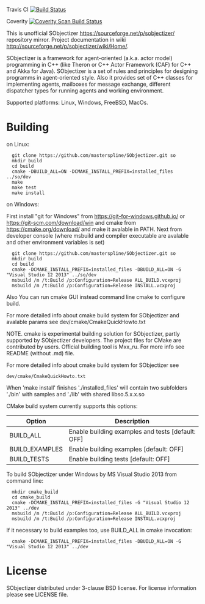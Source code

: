 Travis CI [![Build Status](https://travis-ci.org/masterspline/SObjectizer.svg?branch=master)](https://travis-ci.org/masterspline/SObjectizer)

Coverity [![Coverity Scan Build Status](https://scan.coverity.com/projects/4786/badge.svg)](https://scan.coverity.com/projects/4786)

This is unofficial SObjectizer https://sourceforge.net/p/sobjectizer/ repository mirror.
Project documentation in wiki http://sourceforge.net/p/sobjectizer/wiki/Home/.

SObjectizer is a framework for agent-oriented (a.k.a. actor model) programming
 in C++ (like Theron or C++ Actor Framework (CAF) for C++ and Akka for Java).
SObjectizer is a set of rules and principles for designing programms in
agent-oriented style. Also it provides set of C++ classes for implementing
agents, mailboxes for message exchange, different dispatcher types for running
agents and working environment. 

Supported platforms: Linux, Windows, FreeBSD, MacOs.

Building
========

on Linux:
```
  git clone https://github.com/masterspline/SObjectizer.git so
  mkdir build
  cd build
  cmake -DBUILD_ALL=ON -DCMAKE_INSTALL_PREFIX=installed_files ../so/dev
  make
  make test
  make install
```
on Windows:

First install "git for Windows" from https://git-for-windows.github.io/ or https://git-scm.com/download/win and cmake from https://cmake.org/download/ and make it avalable in PATH. Next from developer console (where msbuild and compiler executable are avalable and other environment variables is set)
```
  git clone https://github.com/masterspline/SObjectizer.git so
  mkdir build
  cd build
  cmake -DCMAKE_INSTALL_PREFIX=installed_files -DBUILD_ALL=ON -G "Visual Studio 12 2013" ../so/dev
  msbuild /m /t:Build /p:Configuration=Release ALL_BUILD.vcxproj
  msbuild /m /t:Build /p:Configuration=Release INSTALL.vcxproj
```
Also You can run cmake GUI instead command line cmake to configure build.

For more detailed info about cmake build system for SObjectizer and avalable params
see dev/cmake/CmakeQuickHowto.txt

NOTE. cmake is experimental building solution for SObjectizer, partly supported 
by SObjectizer developers.
The project files for CMake are contributed by users. Official building tool is
Mxx_ru. For more info see README (without .md) file.

For more detailed info about cmake build system for SObjectizer see
```
dev/cmake/CmakeQuickHowto.txt
```

When 'make install' finishes './installed_files' will contain two subfolders
'./bin' with samples and './lib' with shared libso.5.x.x.so

CMake build system currently supports this options:

| Option         | Description
  ---------------|--------------------------------------------------
  BUILD_ALL      | Enable building examples and tests [default: OFF]
  BUILD_EXAMPLES | Enable building examples [default: OFF]
  BUILD_TESTS    | Enable building tests    [default: OFF]

To build SObjectizer under Windows by MS Visual Studio 2013 from command line:

```
  mkdir cmake_build
  cd cmake_build
  cmake -DCMAKE_INSTALL_PREFIX=installed_files -G "Visual Studio 12 2013" ../dev
  msbuild /m /t:Build /p:Configuration=Release ALL_BUILD.vcxproj
  msbuild /m /t:Build /p:Configuration=Release INSTALL.vcxproj
```

If it necessary to build examples too, use BUILD_ALL in cmake invocation:

```
  cmake -DCMAKE_INSTALL_PREFIX=installed_files -DBUILD_ALL=ON -G "Visual Studio 12 2013" ../dev
```

License
=======
SObjectizer distributed under 3-clause BSD license. For license information
please see LICENSE file.
